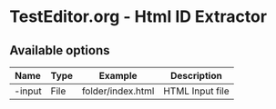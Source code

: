 TestEditor.org - Html ID Extractor
======================



**Available options**
----------------------------------------------------------------------------------------------------
|**Name**               |**Type**               |**Example**                        |**Description**|
|-----------------------|-----------------------|-----------------------------------|-------------|
|-input              |File                   |folder/index.html             |HTML Input file|

